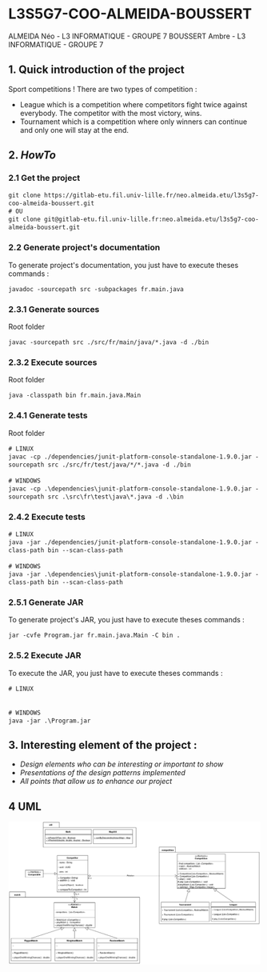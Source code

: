 # L3S5G7-COO-ALMEIDA-BOUSSERT

ALMEIDA Néo - L3 INFORMATIQUE - GROUPE 7
BOUSSERT Ambre - L3 INFORMATIQUE - GROUPE 7

## 1. Quick introduction of the project

Sport competitions ! There are two types of competition : 
- League which is a competition where competitors fight twice against everybody. The competitor with the most victory, wins. 
- Tournament which is a competition where only winners can continue and only one will stay at the end. 

## 2. *HowTo* 

### 2.1 Get the project
	
```
git clone https://gitlab-etu.fil.univ-lille.fr/neo.almeida.etu/l3s5g7-coo-almeida-boussert.git
# OU
git clone git@gitlab-etu.fil.univ-lille.fr:neo.almeida.etu/l3s5g7-coo-almeida-boussert.git
```

### 2.2 Generate project's documentation 

To generate project's documentation, you just have to execute theses commands :

```
javadoc -sourcepath src -subpackages fr.main.java
```

### 2.3.1 Generate sources

Root folder
```
javac -sourcepath src ./src/fr/main/java/*.java -d ./bin
```

### 2.3.2 Execute sources

Root folder
```
java -classpath bin fr.main.java.Main
```

### 2.4.1 Generate tests
Root folder
```
# LINUX
javac -cp ./dependencies/junit-platform-console-standalone-1.9.0.jar -sourcepath src ./src/fr/test/java/*/*.java -d ./bin

# WINDOWS
javac -cp .\dependencies\junit-platform-console-standalone-1.9.0.jar -sourcepath src .\src\fr\test\java\*.java -d .\bin
```

### 2.4.2 Execute tests

```
# LINUX
java -jar ./dependencies/junit-platform-console-standalone-1.9.0.jar -class-path bin --scan-class-path

# WINDOWS
java -jar .\dependencies\junit-platform-console-standalone-1.9.0.jar -class-path bin --scan-class-path
```

### 2.5.1 Generate JAR 

To generate project's JAR, you just have to execute theses commands :
```
jar -cvfe Program.jar fr.main.java.Main -C bin .
```

### 2.5.2 Execute JAR

To execute the JAR, you just have to execute theses commands :  
```
# LINUX


# WINDOWS
java -jar .\Program.jar
```

## 3. Interesting element of the project :

- *Design elements who can be interesting or important to show*
- *Presentations of the design patterns implemented*
- *All points that allow us to enhance our project* 

## 4 UML

!["Uml of the project"](./UML.png)

